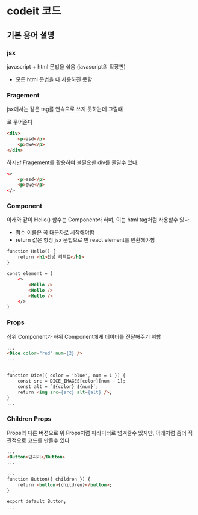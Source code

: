 # codeit 코드

## 기본 용어 설명
### jsx
javascript + html 문법을 섞음 (javascript의 확장판)
- 모든 html 문법을 다 사용하진 못함

### Fragement
jsx에서는 같은 tag를 연속으로 쓰지 못하는데 그럴떄 <div>로 묶어준다

```html
<div>
    <p>asd</p>
    <p>qwe</p>
</div>
```

하지만 Fragement를 활용하여 불필요한 div를 줄일수 있다.

```html
<>
    <p>asd</p>
    <p>qwe</p>
</>
```

### Component

아래와 같이 Hello() 함수는 Component라 하며, 이는 html tag처럼 사용할수 있다.
- 함수 이름은 꼭 대문자로 시작해야함
- return 값은 항상 jsx 문법으로 만 react element를 반환해야함

```html
function Hello() {
    return <h1>안녕 리액트</h1>
}

const element = (
    <>
        <Hello />
        <Hello />
        <Hello />
    </>
)
```

### Props
상위 Component가 하위 Component에게 데이터를 전달해주기 위함

```html
...
<Dice color="red" num={2} />
...
```

```html
...
function Dice({ color = 'blue', num = 1 }) {
    const src = DICE_IMAGES[color][num - 1];
    const alt = `${color} ${num}`;
    return <img src={src} alt={alt} />;
}
...
```

### Children Props

Props의 다른 버젼으로 위 Props처럼 파라미터로 넘겨줄수 있지만, 아래처럼 좀더 직관적으로 코드를 만들수 있다

```html
...
<Button>던지기</Button>
...
``` 

```html
...
function Button({ children }) {
    return <button>{children}</button>;
}

export default Button;
...
```
